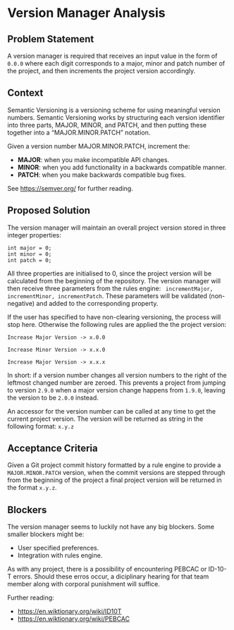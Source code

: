 # Version Manager Analysis

## Problem Statement
A version manager is required that receives an input value in the form of ```0.0.0``` where each digit corresponds to a major, minor and patch number of the project, and then increments the project version accordingly.
 
## Context
Semantic Versioning is a versioning scheme for using meaningful version numbers. Semantic Versioning works by structuring each version identifier into three parts, MAJOR, MINOR, and PATCH, and then putting these together into a “MAJOR.MINOR.PATCH” notation.
 
Given a version number MAJOR.MINOR.PATCH, increment the:
 
- **MAJOR**: when you make incompatible API changes.
- **MINOR**: when you add functionality in a backwards compatible manner.
- **PATCH**: when you make backwards compatible bug fixes.
 
See https://semver.org/ for further reading.
 
## Proposed Solution
The version manager will maintain an overall project version stored in three integer properties:
```
int major = 0;
int minor = 0;
int patch = 0;
```
All three properties are initialised to 0, since the project version will be calculated from the beginning of the repository. The version manager will then receive three parameters from the rules engine:
``` incrementMajor, incrementMinor, incrementPatch```. These parameters will be validated (non-negative) and added to the corresponding property.
 
If the user has specified to have non-clearing versioning, the process will stop here. Otherwise the following rules are applied the the project version:
 
```
Increase Major Version -> x.0.0
```
```
Increase Minor Version -> x.x.0
```
```
Increase Major Version -> x.x.x
```
 
In short: if a version number changes all version numbers to the right of the leftmost changed number are zeroed. This prevents a project from jumping to version ```2.9.0``` when a major version change happens from ```1.9.0```, leaving the version to be ```2.0.0``` instead.
 
An accessor for the version number can be called at any time to get the current project version. The version will be returned as string in the following format:
```x.y.z```
 
## Acceptance Criteria
Given a Git project commit history formatted by a rule engine to provide a ```MAJOR.MINOR.PATCH``` version, when the commit versions are stepped through from the beginning of the project a final project version will be returned in the format ```x.y.z```.
 
## Blockers
 
The version manager seems to luckily not have any big blockers. Some smaller blockers might be:
- User specified preferences.
- Integration with rules engine.
 
As with any project, there is a possibility of encountering PEBCAC or ID-10-T errors. Should these erros occur, a diciplinary hearing for that team member along with corporal punishment will suffice.
 
Further reading:
- https://en.wiktionary.org/wiki/ID10T
- https://en.wiktionary.org/wiki/PEBCAC

